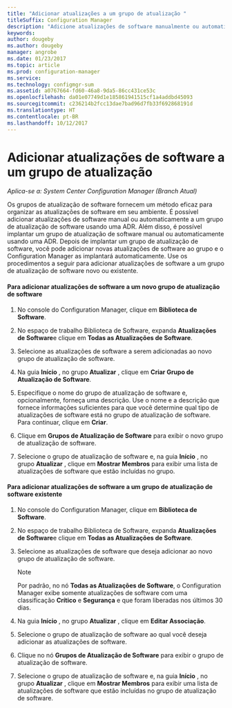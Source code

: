 ```yaml
---
title: "Adicionar atualizações a um grupo de atualização "
titleSuffix: Configuration Manager
description: "Adicione atualizações de software manualmente ou automaticamente a um grupo de atualização de software no seu ambiente."
keywords: 
author: dougeby
ms.author: dougeby
manager: angrobe
ms.date: 01/23/2017
ms.topic: article
ms.prod: configuration-manager
ms.service: 
ms.technology: configmgr-sum
ms.assetid: a0767664-fd60-46a8-9da5-86cc431ce53c
ms.openlocfilehash: da01e07749d1e185861941515cf1a4addbd45093
ms.sourcegitcommit: c236214b2fcc13dae7bad96d7fb33f692868191d
ms.translationtype: HT
ms.contentlocale: pt-BR
ms.lasthandoff: 10/12/2017
---
```

# <a name="add-software-updates-to-an-update-group"></a>Adicionar atualizações de software a um grupo de atualização  

*Aplica-se a: System Center Configuration Manager (Branch Atual)*

 Os grupos de atualização de software fornecem um método eficaz para organizar as atualizações de software em seu ambiente. É possível adicionar atualizações de software manual ou automaticamente a um grupo de atualização de software usando uma ADR. Além disso, é possível implantar um grupo de atualização de software manual ou automaticamente usando uma ADR. Depois de implantar um grupo de atualização de software, você pode adicionar novas atualizações de software ao grupo e o Configuration Manager as implantará automaticamente. Use os procedimentos a seguir para adicionar atualizações de software a um grupo de atualização de software novo ou existente.  

#### <a name="to-add-software-updates-to-a-new-software-update-group"></a>Para adicionar atualizações de software a um novo grupo de atualização de software  

1.  No console do Configuration Manager, clique em **Biblioteca de Software**.  

2.  No espaço de trabalho Biblioteca de Software, expanda **Atualizações de Software**e clique em **Todas as Atualizações de Software**.  

3.  Selecione as atualizações de software a serem adicionadas ao novo grupo de atualização de software.  

4.  Na guia **Início** , no grupo **Atualizar** , clique em **Criar Grupo de Atualização de Software**.  

5.  Especifique o nome do grupo de atualização de software e, opcionalmente, forneça uma descrição. Use o nome e a descrição que fornece informações suficientes para que você determine qual tipo de atualizações de software está no grupo de atualização de software. Para continuar, clique em **Criar**.  

6.  Clique em **Grupos de Atualização de Software** para exibir o novo grupo de atualização de software.  

7.  Selecione o grupo de atualização de software e, na guia **Início** , no grupo **Atualizar** , clique em **Mostrar Membros** para exibir uma lista de atualizações de software que estão incluídas no grupo.  

#### <a name="to-add-software-updates-to-an-existing-software-update-group"></a>Para adicionar atualizações de software a um grupo de atualização de software existente  

1.  No console do Configuration Manager, clique em **Biblioteca de Software**.  

2.  No espaço de trabalho Biblioteca de Software, expanda **Atualizações de Software**e clique em **Todas as Atualizações de Software**.  

3.  Selecione as atualizações de software que deseja adicionar ao novo grupo de atualização de software.  

    > [!NOTE]  
    >  Por padrão, no nó **Todas as Atualizações de Software**, o Configuration Manager exibe somente atualizações de software com uma classificação **Crítico** e **Segurança** e que foram liberadas nos últimos 30 dias.  

4.  Na guia **Início** , no grupo **Atualizar** , clique em **Editar Associação**.  

5.  Selecione o grupo de atualização de software ao qual você deseja adicionar as atualizações de software.  

6.  Clique no nó **Grupos de Atualização de Software** para exibir o grupo de atualização de software.  

7.  Selecione o grupo de atualização de software e, na guia **Início** , no grupo **Atualizar** , clique em **Mostrar Membros** para exibir uma lista de atualizações de software que estão incluídas no grupo de atualização de software.  
